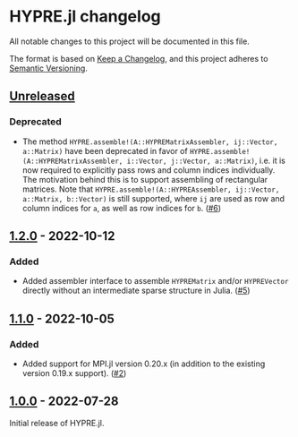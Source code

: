 # HYPRE.jl changelog

All notable changes to this project will be documented in this file.

The format is based on [Keep a Changelog](https://keepachangelog.com/en/1.0.0/),
and this project adheres to [Semantic Versioning](https://semver.org/spec/v2.0.0.html).

## [Unreleased]
### Deprecated
 - The method `HYPRE.assemble!(A::HYPREMatrixAssembler, ij::Vector, a::Matrix)` have been
   deprecated in favor of `HYPRE.assemble!(A::HYPREMatrixAssembler, i::Vector, j::Vector,
   a::Matrix)`, i.e. it is now required to explicitly pass rows and column indices
   individually. The motivation behind this is to support assembling of rectangular
   matrices. Note that `HYPRE.assemble!(A::HYPREAssembler, ij::Vector, a::Matrix,
   b::Vector)` is still supported, where `ij` are used as row and column indices for `a`, as
   well as row indices for `b`. ([#6][github-6])

## [1.2.0] - 2022-10-12
### Added
 - Added assembler interface to assemble `HYPREMatrix` and/or `HYPREVector` directly without
   an intermediate sparse structure in Julia. ([#5][github-5])

## [1.1.0] - 2022-10-05
### Added
 - Added support for MPI.jl version 0.20.x (in addition to the existing version 0.19.x
   support). ([#2][github-2])

## [1.0.0] - 2022-07-28
Initial release of HYPRE.jl.


[github-2]: https://github.com/fredrikekre/HYPRE.jl/pull/2
[github-5]: https://github.com/fredrikekre/HYPRE.jl/pull/5
[github-6]: https://github.com/fredrikekre/HYPRE.jl/pull/6

[1.0.0]: https://github.com/fredrikekre/HYPRE.jl/releases/tag/v1.0.0
[1.1.0]: https://github.com/fredrikekre/HYPRE.jl/compare/v1.0.0...v1.1.0
[1.2.0]: https://github.com/fredrikekre/HYPRE.jl/compare/v1.1.0...v1.2.0
[Unreleased]: https://github.com/fredrikekre/HYPRE.jl/compare/v1.2.0...HEAD
